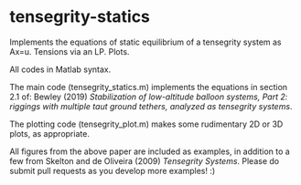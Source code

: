 # tensegrity-statics
Implements the equations of static equilibrium of a tensegrity system as Ax=u.  Tensions via an LP.  Plots.

All codes in Matlab syntax.

The main code (tensegrity_statics.m) implements the equations in section 2.1 of:
   Bewley (2019) *Stabilization of low-altitude balloon systems, Part 2:
   riggings with multiple taut ground tethers, analyzed as tensegrity systems*.
   
The plotting code (tensegrity_plot.m) makes some rudimentary 2D or 3D plots, as appropriate.

All figures from the above paper are included as examples, in addition to a few from
   Skelton and de Oliveira (2009) *Tensegrity Systems*.
Please do submit pull requests as you develop more examples!  :)
